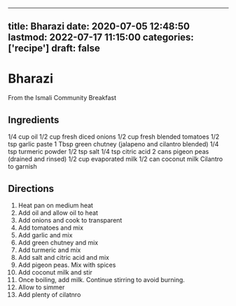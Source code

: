 
---
title: Bharazi
date: 2020-07-05 12:48:50
lastmod: 2022-07-17 11:15:00
categories: ['recipe']
draft: false
---


# Bharazi
From the Ismali Community Breakfast

## Ingredients
1/4 cup oil
1/2 cup fresh diced onions
1/2 cup fresh blended tomatoes
1/2 tsp garlic paste
1 Tbsp green chutney (jalapeno and cilantro blended)
1/4 tsp turmeric powder
1/2 tsp salt
1/4 tsp citric acid
2 cans pigeon peas (drained and rinsed)
1/2 cup evaporated milk
1/2 can coconut milk
Cilantro to garnish

## Directions
1. Heat pan on medium heat
2. Add oil and allow oil to heat
3. Add onions and cook to transparent
4. Add tomatoes and mix
5. Add garlic and mix
6. Add green chutney and mix
7. Add turmeric and mix
8. Add salt and citric acid and mix
9. Add pigeon peas. Mix with spices
10. Add coconut milk and stir
11. Once boiling, add milk. Continue stirring to avoid burning.
12. Allow to simmer
13. Add plenty of cilatnro

<!-- #recipe #public -->

<!-- {BearID:2E8F88BC-FC06-45C4-8D71-200AEA7D52A3-3487-000A4F5C128ABED6} -->
